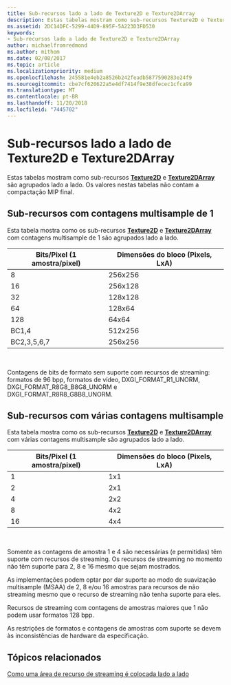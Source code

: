 ```yaml
---
title: Sub-recursos lado a lado de Texture2D e Texture2DArray
description: Estas tabelas mostram como sub-recursos Texture2D e Texture2DArray são agrupados lado a lado.
ms.assetid: 2DC14DFC-5299-44D9-895F-5A223D3FD530
keywords:
- Sub-recursos lado a lado de Texture2D e Texture2DArray
author: michaelfromredmond
ms.author: mithom
ms.date: 02/08/2017
ms.topic: article
ms.localizationpriority: medium
ms.openlocfilehash: 245581e4eb2a8526b242feadb5877590283e24f9
ms.sourcegitcommit: cbe7cf620622a5e4df7414f9e38dfecec1cfca99
ms.translationtype: MT
ms.contentlocale: pt-BR
ms.lasthandoff: 11/20/2018
ms.locfileid: "7445702"
---
```

# <a name="texture2d-and-texture2darray-subresource-tiling"></a>Sub-recursos lado a lado de Texture2D e Texture2DArray


Estas tabelas mostram como sub-recursos [**Texture2D**](https://msdn.microsoft.com/library/windows/desktop/ff471525) e [**Texture2DArray**](https://msdn.microsoft.com/library/windows/desktop/ff471526) são agrupados lado a lado. Os valores nestas tabelas não contam a compactação MIP final.

## <a name="span-idsubresources-with-multisample-counts-of-1spanspan-idsubresources-with-multisample-counts-of-1spanspan-idsubresources-with-multisample-counts-of-1spansubresources-with-multisample-counts-of-1"></a><span id="Subresources-with-multisample-counts-of-1"></span><span id="subresources-with-multisample-counts-of-1"></span><span id="SUBRESOURCES-WITH-MULTISAMPLE-COUNTS-OF-1"></span>Sub-recursos com contagens multisample de 1


Esta tabela mostra como os sub-recursos [**Texture2D**](https://msdn.microsoft.com/library/windows/desktop/ff471525) e [**Texture2DArray**](https://msdn.microsoft.com/library/windows/desktop/ff471526) com contagens multisample de 1 são agrupados lado a lado.

| Bits/Pixel (1 amostra/pixel) | Dimensões do bloco (Pixels, LxA) |
|-----------------------------|-------------------------------|
| 8                           | 256x256                       |
| 16                          | 256x128                       |
| 32                          | 128x128                       |
| 64                          | 128x64                        |
| 128                         | 64x64                         |
| BC1,4                       | 512x256                       |
| BC2,3,5,6,7                 | 256x256                       |

 

Contagens de bits de formato sem suporte com recursos de streaming: formatos de 96 bpp, formatos de vídeo, DXGI\_FORMAT\_R1\_UNORM, DXGI\_FORMAT\_R8G8\_B8G8\_UNORM e DXGI\_FORMAT\_R8R8\_G8B8\_UNORM.

## <a name="span-idsubresources-with-various-multisample-countsspanspan-idsubresources-with-various-multisample-countsspanspan-idsubresources-with-various-multisample-countsspansubresources-with-various-multisample-counts"></a><span id="Subresources-with-various-multisample-counts"></span><span id="subresources-with-various-multisample-counts"></span><span id="SUBRESOURCES-WITH-VARIOUS-MULTISAMPLE-COUNTS"></span>Sub-recursos com várias contagens multisample


Esta tabela mostra como os sub-recursos [**Texture2D**](https://msdn.microsoft.com/library/windows/desktop/ff471525) e [**Texture2DArray**](https://msdn.microsoft.com/library/windows/desktop/ff471526) com várias contagens multisample são agrupados lado a lado.

| Bits/Pixel (1 amostra/pixel) | Dimensões do bloco (Pixels, LxA) |
|-----------------------------|-------------------------------|
| 1                           | 1x1                           |
| 2                           | 2x1                           |
| 4                           | 2x2                           |
| 8                           | 4x2                           |
| 16                          | 4x4                           |

 

Somente as contagens de amostra 1 e 4 são necessárias (e permitidas) têm suporte com recursos de streaming. Os recursos de streaming no momento não têm suporte para 2, 8 e 16 mesmo que sejam mostrados.

As implementações podem optar por dar suporte ao modo de suavização multisample (MSAA) de 2, 8 e/ou 16 amostras para recursos de não streaming mesmo que o recurso de streaming não tenha suporte para eles.

Recursos de streaming com contagens de amostras maiores que 1 não podem usar formatos 128 bpp.

As restrições de formatos e contagens de amostras com suporte se devem às inconsistências de hardware da especificação.

## <a name="span-idrelated-topicsspanrelated-topics"></a><span id="related-topics"></span>Tópicos relacionados


[Como uma área de recurso de streaming é colocada lado a lado](how-a-streaming-resource-s-area-is-tiled.md)

 

 




